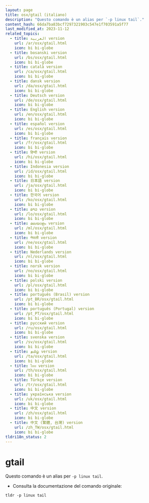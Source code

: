 ```yaml
---
layout: page
title: osx/gtail (italiano)
description: "Questo comando è un alias per `-p linux tail`."
content_hash: 66da7ba83bcf7297321903c547e1f703591a5f77
last_modified_at: 2023-11-12
related_topics:
  - title: العربية version
    url: /ar/osx/gtail.html
    icon: bi bi-globe
  - title: bosanski version
    url: /bs/osx/gtail.html
    icon: bi bi-globe
  - title: català version
    url: /ca/osx/gtail.html
    icon: bi bi-globe
  - title: dansk version
    url: /da/osx/gtail.html
    icon: bi bi-globe
  - title: Deutsch version
    url: /de/osx/gtail.html
    icon: bi bi-globe
  - title: English version
    url: /en/osx/gtail.html
    icon: bi bi-globe
  - title: español version
    url: /es/osx/gtail.html
    icon: bi bi-globe
  - title: français version
    url: /fr/osx/gtail.html
    icon: bi bi-globe
  - title: हिन्दी version
    url: /hi/osx/gtail.html
    icon: bi bi-globe
  - title: Indonesia version
    url: /id/osx/gtail.html
    icon: bi bi-globe
  - title: 日本語 version
    url: /ja/osx/gtail.html
    icon: bi bi-globe
  - title: 한국어 version
    url: /ko/osx/gtail.html
    icon: bi bi-globe
  - title: ລາວ version
    url: /lo/osx/gtail.html
    icon: bi bi-globe
  - title: മലയാളം version
    url: /ml/osx/gtail.html
    icon: bi bi-globe
  - title: नेपाली version
    url: /ne/osx/gtail.html
    icon: bi bi-globe
  - title: Nederlands version
    url: /nl/osx/gtail.html
    icon: bi bi-globe
  - title: norsk version
    url: /no/osx/gtail.html
    icon: bi bi-globe
  - title: polski version
    url: /pl/osx/gtail.html
    icon: bi bi-globe
  - title: português (Brasil) version
    url: /pt_BR/osx/gtail.html
    icon: bi bi-globe
  - title: português (Portugal) version
    url: /pt_PT/osx/gtail.html
    icon: bi bi-globe
  - title: русский version
    url: /ru/osx/gtail.html
    icon: bi bi-globe
  - title: svenska version
    url: /sv/osx/gtail.html
    icon: bi bi-globe
  - title: தமிழ் version
    url: /ta/osx/gtail.html
    icon: bi bi-globe
  - title: ไทย version
    url: /th/osx/gtail.html
    icon: bi bi-globe
  - title: Türkçe version
    url: /tr/osx/gtail.html
    icon: bi bi-globe
  - title: українська version
    url: /uk/osx/gtail.html
    icon: bi bi-globe
  - title: 中文 version
    url: /zh/osx/gtail.html
    icon: bi bi-globe
  - title: 中文 (繁體, 台灣) version
    url: /zh_TW/osx/gtail.html
    icon: bi bi-globe
tldri18n_status: 2
---
```

# gtail

Questo comando è un alias per `-p linux tail`.

- Consulta la documentazione del comando originale:

`tldr -p linux tail`
